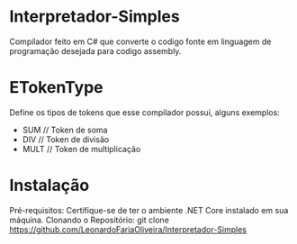 # Interpretador-Simples
Compilador feito em C# que converte o codigo fonte em linguagem de programação desejada para codigo assembly.

# ETokenType
Define os tipos de tokens que esse compilador possui, alguns exemplos:
* SUM // Token de soma
* DIV // Token de divisão
* MULT // Token de multiplicação

#






























# Instalação
Pré-requisitos: Certifique-se de ter o ambiente .NET Core instalado em sua máquina.
Clonando o Repositório: git clone https://github.com/LeonardoFariaOliveira/Interpretador-Simples
